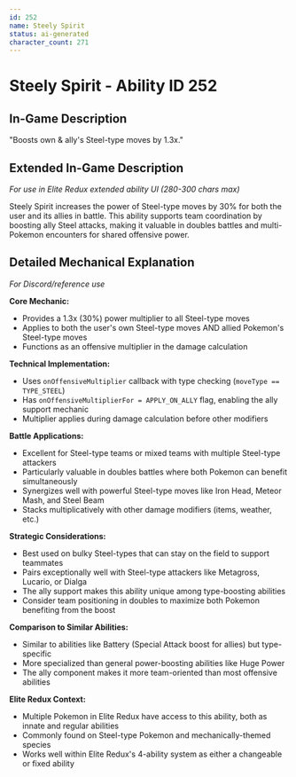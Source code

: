 ```yaml
---
id: 252
name: Steely Spirit
status: ai-generated
character_count: 271
---
```


# Steely Spirit - Ability ID 252

## In-Game Description
"Boosts own & ally's Steel-type moves by 1.3x."

## Extended In-Game Description
*For use in Elite Redux extended ability UI (280-300 chars max)*

Steely Spirit increases the power of Steel-type moves by 30% for both the user and its allies in battle. This ability supports team coordination by boosting ally Steel attacks, making it valuable in doubles battles and multi-Pokemon encounters for shared offensive power.

## Detailed Mechanical Explanation
*For Discord/reference use*

**Core Mechanic:**
- Provides a 1.3x (30%) power multiplier to all Steel-type moves
- Applies to both the user's own Steel-type moves AND allied Pokemon's Steel-type moves
- Functions as an offensive multiplier in the damage calculation

**Technical Implementation:**
- Uses `onOffensiveMultiplier` callback with type checking (`moveType == TYPE_STEEL`)
- Has `onOffensiveMultiplierFor = APPLY_ON_ALLY` flag, enabling the ally support mechanic
- Multiplier applies during damage calculation before other modifiers

**Battle Applications:**
- Excellent for Steel-type teams or mixed teams with multiple Steel-type attackers
- Particularly valuable in doubles battles where both Pokemon can benefit simultaneously
- Synergizes well with powerful Steel-type moves like Iron Head, Meteor Mash, and Steel Beam
- Stacks multiplicatively with other damage modifiers (items, weather, etc.)

**Strategic Considerations:**
- Best used on bulky Steel-types that can stay on the field to support teammates
- Pairs exceptionally well with Steel-type attackers like Metagross, Lucario, or Dialga
- The ally support makes this ability unique among type-boosting abilities
- Consider team positioning in doubles to maximize both Pokemon benefiting from the boost

**Comparison to Similar Abilities:**
- Similar to abilities like Battery (Special Attack boost for allies) but type-specific
- More specialized than general power-boosting abilities like Huge Power
- The ally component makes it more team-oriented than most offensive abilities

**Elite Redux Context:**
- Multiple Pokemon in Elite Redux have access to this ability, both as innate and regular abilities
- Commonly found on Steel-type Pokemon and mechanically-themed species
- Works well within Elite Redux's 4-ability system as either a changeable or fixed ability